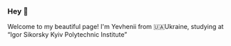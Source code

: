 ### Hey 👋
Welcome to my beautiful page!
I'm Yevhenii from 🇺🇦Ukraine, studying at “Igor Sikorsky Kyiv Polytechnic Institute”

